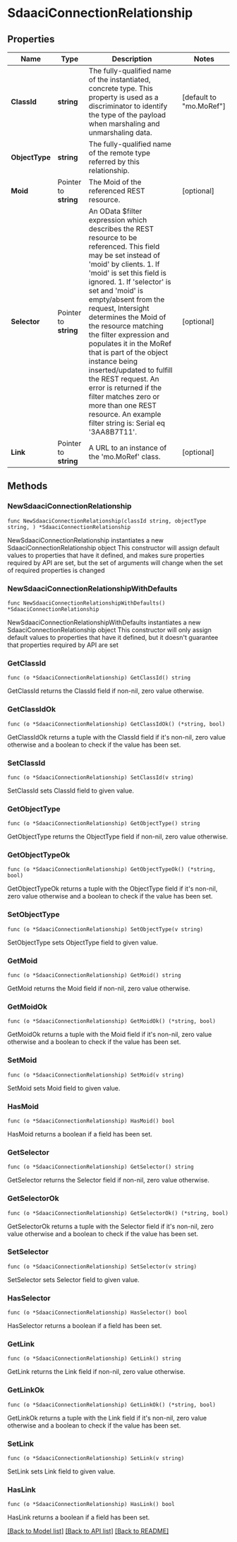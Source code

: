 # SdaaciConnectionRelationship

## Properties

Name | Type | Description | Notes
------------ | ------------- | ------------- | -------------
**ClassId** | **string** | The fully-qualified name of the instantiated, concrete type. This property is used as a discriminator to identify the type of the payload when marshaling and unmarshaling data. | [default to "mo.MoRef"]
**ObjectType** | **string** | The fully-qualified name of the remote type referred by this relationship. | 
**Moid** | Pointer to **string** | The Moid of the referenced REST resource. | [optional] 
**Selector** | Pointer to **string** | An OData $filter expression which describes the REST resource to be referenced. This field may be set instead of &#39;moid&#39; by clients. 1. If &#39;moid&#39; is set this field is ignored. 1. If &#39;selector&#39; is set and &#39;moid&#39; is empty/absent from the request, Intersight determines the Moid of the resource matching the filter expression and populates it in the MoRef that is part of the object instance being inserted/updated to fulfill the REST request. An error is returned if the filter matches zero or more than one REST resource. An example filter string is: Serial eq &#39;3AA8B7T11&#39;. | [optional] 
**Link** | Pointer to **string** | A URL to an instance of the &#39;mo.MoRef&#39; class. | [optional] 

## Methods

### NewSdaaciConnectionRelationship

`func NewSdaaciConnectionRelationship(classId string, objectType string, ) *SdaaciConnectionRelationship`

NewSdaaciConnectionRelationship instantiates a new SdaaciConnectionRelationship object
This constructor will assign default values to properties that have it defined,
and makes sure properties required by API are set, but the set of arguments
will change when the set of required properties is changed

### NewSdaaciConnectionRelationshipWithDefaults

`func NewSdaaciConnectionRelationshipWithDefaults() *SdaaciConnectionRelationship`

NewSdaaciConnectionRelationshipWithDefaults instantiates a new SdaaciConnectionRelationship object
This constructor will only assign default values to properties that have it defined,
but it doesn't guarantee that properties required by API are set

### GetClassId

`func (o *SdaaciConnectionRelationship) GetClassId() string`

GetClassId returns the ClassId field if non-nil, zero value otherwise.

### GetClassIdOk

`func (o *SdaaciConnectionRelationship) GetClassIdOk() (*string, bool)`

GetClassIdOk returns a tuple with the ClassId field if it's non-nil, zero value otherwise
and a boolean to check if the value has been set.

### SetClassId

`func (o *SdaaciConnectionRelationship) SetClassId(v string)`

SetClassId sets ClassId field to given value.


### GetObjectType

`func (o *SdaaciConnectionRelationship) GetObjectType() string`

GetObjectType returns the ObjectType field if non-nil, zero value otherwise.

### GetObjectTypeOk

`func (o *SdaaciConnectionRelationship) GetObjectTypeOk() (*string, bool)`

GetObjectTypeOk returns a tuple with the ObjectType field if it's non-nil, zero value otherwise
and a boolean to check if the value has been set.

### SetObjectType

`func (o *SdaaciConnectionRelationship) SetObjectType(v string)`

SetObjectType sets ObjectType field to given value.


### GetMoid

`func (o *SdaaciConnectionRelationship) GetMoid() string`

GetMoid returns the Moid field if non-nil, zero value otherwise.

### GetMoidOk

`func (o *SdaaciConnectionRelationship) GetMoidOk() (*string, bool)`

GetMoidOk returns a tuple with the Moid field if it's non-nil, zero value otherwise
and a boolean to check if the value has been set.

### SetMoid

`func (o *SdaaciConnectionRelationship) SetMoid(v string)`

SetMoid sets Moid field to given value.

### HasMoid

`func (o *SdaaciConnectionRelationship) HasMoid() bool`

HasMoid returns a boolean if a field has been set.

### GetSelector

`func (o *SdaaciConnectionRelationship) GetSelector() string`

GetSelector returns the Selector field if non-nil, zero value otherwise.

### GetSelectorOk

`func (o *SdaaciConnectionRelationship) GetSelectorOk() (*string, bool)`

GetSelectorOk returns a tuple with the Selector field if it's non-nil, zero value otherwise
and a boolean to check if the value has been set.

### SetSelector

`func (o *SdaaciConnectionRelationship) SetSelector(v string)`

SetSelector sets Selector field to given value.

### HasSelector

`func (o *SdaaciConnectionRelationship) HasSelector() bool`

HasSelector returns a boolean if a field has been set.

### GetLink

`func (o *SdaaciConnectionRelationship) GetLink() string`

GetLink returns the Link field if non-nil, zero value otherwise.

### GetLinkOk

`func (o *SdaaciConnectionRelationship) GetLinkOk() (*string, bool)`

GetLinkOk returns a tuple with the Link field if it's non-nil, zero value otherwise
and a boolean to check if the value has been set.

### SetLink

`func (o *SdaaciConnectionRelationship) SetLink(v string)`

SetLink sets Link field to given value.

### HasLink

`func (o *SdaaciConnectionRelationship) HasLink() bool`

HasLink returns a boolean if a field has been set.


[[Back to Model list]](../README.md#documentation-for-models) [[Back to API list]](../README.md#documentation-for-api-endpoints) [[Back to README]](../README.md)


